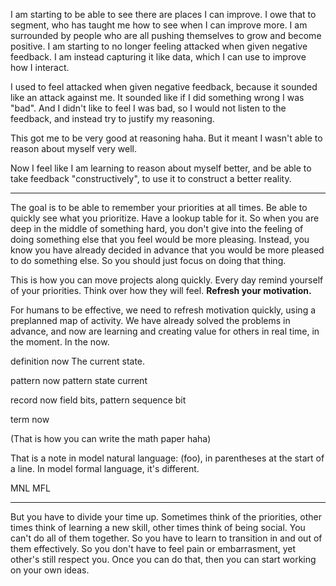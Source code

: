 
I am starting to be able to see there are places I can improve. I owe that to segment, who has taught me how to see when I can improve more. I am surrounded by people who are all pushing themselves to grow and become positive. I am starting to no longer feeling attacked when given negative feedback. I am instead capturing it like data, which I can use to improve how I interact.

I used to feel attacked when given negative feedback, because it sounded like an attack against me. It sounded like if I did something wrong I was "bad". And I didn't like to feel I was bad, so I would not listen to the feedback, and instead try to justify my reasoning.

This got me to be very good at reasoning haha. But it meant I wasn't able to reason about myself very well.

Now I feel like I am learning to reason about myself better, and be able to take feedback "constructively", to use it to construct a better reality.

---

The goal is to be able to remember your priorities at all times. Be able to quickly see what you prioritize. Have a lookup table for it. So when you are deep in the middle of something hard, you don't give into the feeling of doing something else that you feel would be more pleasing. Instead, you know you have already decided in advance that you would be more pleased to do something else. So you should just focus on doing that thing.

This is how you can move projects along quickly. Every day remind yourself of your priorities. Think over how they will feel. **Refresh your motivation.**

For humans to be effective, we need to refresh motivation quickly, using a preplanned map of activity. We have already solved the problems in advance, and now are learning and creating value for others in real time, in the moment. In the now.

definition now
  The current state.

pattern now
  pattern state current

record now
  field bits, pattern sequence bit

term now

(That is how you can write the math paper haha)

That is a note in model natural language: (foo), in parentheses at the start of a line. In model formal language, it's different.

MNL
MFL

---

But you have to divide your time up. Sometimes think of the priorities, other times think of learning a new skill, other times think of being social. You can't do all of them together. So you have to learn to transition in and out of them effectively. So you don't have to feel pain or embarrasment, yet other's still respect you. Once you can do that, then you can start working on your own ideas.

